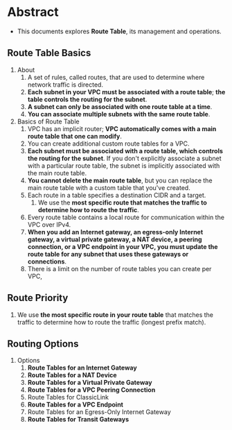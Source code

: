 # Abstract

- This documents explores **Route Table**, its management and operations.

## Route Table Basics

1. About
   1. A set of rules, called routes, that are used to determine where network traffic is directed.
   2. **Each subnet in your VPC must be associated with a route table**; **the table controls the routing for the subnet**.
   3. **A subnet can only be associated with one route table at a time**.
   4. **You can associate multiple subnets with the same route table**.
2. Basics of Route Table
   1. VPC has an implicit router; **VPC automatically comes with a main route table that one can modify**.
   2. You can create additional custom route tables for a VPC.
   3. **Each subnet must be associated with a route table, which controls the routing for the subnet**. If you don't explicitly associate a subnet with a particular route table, the subnet is implicitly associated with the main route table.
   4. **You cannot delete the main route table**, but you can replace the main route table with a custom table that you've created.
   5. Each route in a table specifies a destination CIDR and a target.
      1. We use the **most specific route that matches the traffic to determine how to route the traffic**.
   6. Every route table contains a local route for communication within the VPC over IPv4.
   7. **When you add an Internet gateway, an egress-only Internet gateway, a virtual private gateway, a NAT device, a peering connection, or a VPC endpoint in your VPC, you must update the route table for any subnet that uses these gateways or connections**.
   8. There is a limit on the number of route tables you can create per VPC,

## Route Priority

1. We use **the most specific route in your route table** that matches the traffic to determine how to route the traffic (longest prefix match).

## Routing Options

1. Options
   1. **Route Tables for an Internet Gateway**
   2. **Route Tables for a NAT Device**
   3. **Route Tables for a Virtual Private Gateway**
   4. **Route Tables for a VPC Peering Connection**
   5. Route Tables for ClassicLink
   6. **Route Tables for a VPC Endpoint**
   7. Route Tables for an Egress-Only Internet Gateway
   8. **Route Tables for Transit Gateways**
